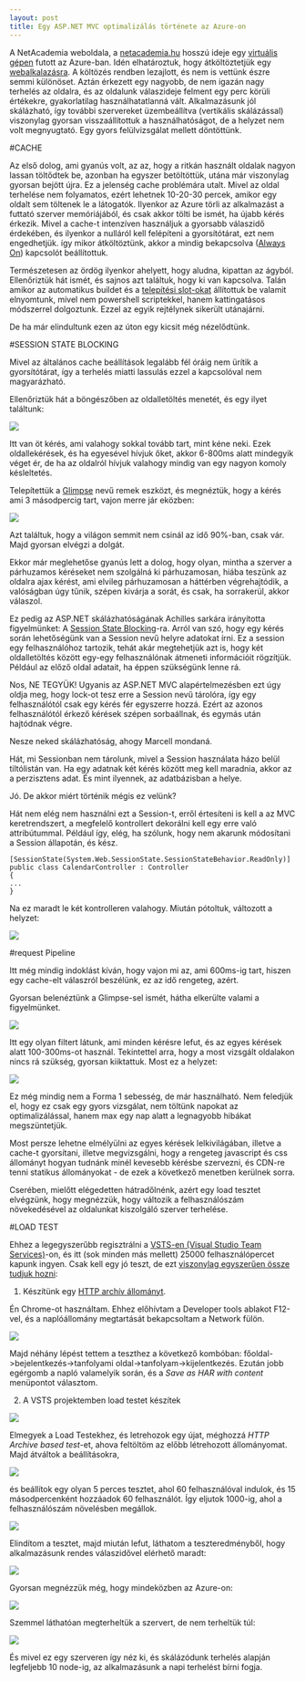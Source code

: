 ```yaml
---
layout: post
title: Egy ASP.NET MVC optimalizálás története az Azure-on
---
```


A NetAcademia weboldala, a [netacademia.hu](http://netacademia.hu/) hosszú ideje egy [virtuális gépen](https://azure.microsoft.com/en-us/services/cloud-services/) futott az Azure-ban. Idén elhatároztuk, hogy átköltöztetjük egy [webalkalazásra](https://azure.microsoft.com/en-us/services/app-service/). A költözés rendben lezajlott, és nem is vettünk észre semmi különöset. Aztán érkezett egy nagyobb, de nem igazán nagy terhelés az oldalra, és az oldalunk válaszideje felment egy perc körüli értékekre, gyakorlatilag használhatatlanná vált. Alkalmazásunk jól skálázható, így további szervereket üzembeállítva (vertikális skálázással) viszonylag gyorsan visszaállítottuk a  használhatóságot, de a helyzet nem volt megnyugtató. Egy gyors felülvizsgálat mellett döntöttünk.

#CACHE

Az első dolog, ami gyanús volt, az az, hogy a ritkán használt oldalak nagyon lassan töltődtek be, azonban ha egyszer betöltöttük, utána már viszonylag gyorsan bejött újra. Ez a jelenség cache problémára utalt. Mivel az oldal terhelése nem folyamatos, ezért lehetnek 10-20-30 percek, amikor egy oldalt sem töltenek le a látogatók. Ilyenkor az Azure törli az alkalmazást a futtató szerver memóriájából, és csak akkor tölti be ismét, ha újabb kérés érkezik. Mivel a cache-t intenzíven használjuk a gyorsabb válaszidő érdekében, és ilyenkor a nulláról kell felépíteni a gyorsítótárat, ezt nem engedhetjük. így mikor átköltöztünk, akkor a mindig bekapcsolva ([Always On](http://serverfault.com/a/620791)) kapcsolót beállítottuk. 

Természetesen az ördög ilyenkor ahelyett, hogy aludna, kipattan az ágyból. Ellenőriztük hát ismét, és sajnos azt találtuk, hogy ki van kapcsolva. Talán amikor az automatikus buildet és a [telepítési slot-okat](https://azure.microsoft.com/hu-hu/documentation/articles/web-sites-staged-publishing/) állítottuk be valamit elnyomtunk, mivel nem powershell scriptekkel, hanem kattingatásos módszerrel dolgoztunk. Ezzel az egyik rejtélynek sikerült utánajárni. 

De ha már elindultunk ezen az úton egy kicsit még nézelődtünk.

#SESSION STATE BLOCKING

Mivel az általános cache beállítások legalább fél óráig nem ürítik a gyorsítótárat, így a terhelés miatti lassulás ezzel a kapcsolóval nem magyarázható.

Ellenőriztük hát a böngészőben az oldalletöltés menetét, és egy ilyet találtunk:

![](../images/pedellusnetworing.png?raw=true)

Itt van öt kérés, ami valahogy sokkal tovább tart, mint kéne neki. Ezek oldallekérések, és ha egyesével hívjuk őket, akkor 6-800ms alatt mindegyik véget ér, de ha az oldalról hívjuk valahogy mindig van egy nagyon komoly késleltetés.

Telepítettük a [Glimpse](http://www.hanselman.com/blog/IfYoureNotUsingGlimpseWithASPNETForDebuggingAndProfilingYoureMissingOut.aspx) nevű remek eszközt, és megnéztük, hogy a kérés ami 3 másodpercig tart, vajon merre jár eközben:

![](../images/pedellusnetworing3.png?raw=true)

Azt találtuk, hogy a világon semmit nem csinál az idő 90%-ban, csak vár. Majd gyorsan elvégzi a dolgát.

Ekkor már meglehetőse gyanús lett a dolog, hogy olyan, mintha a szerver a párhuzamos kéréseket nem szolgálná ki párhuzamosan, hiába teszünk az oldalra ajax kérést, ami elvileg párhuzamosan a háttérben végrehajtódik, a valóságban úgy tűnik, szépen kivárja a sorát, és csak, ha sorrakerül, akkor válaszol.

Ez pedig az ASP.NET skálázhatóságának Achilles sarkára irányította figyelmünket: A [Session State Blocking](http://johnculviner.com/asp-net-concurrent-ajax-requests-and-session-state-blocking/)-ra. Arról van szó, hogy egy kérés során lehetőségünk van a Session nevű helyre adatokat írni. Ez a session egy felhasználóhoz tartozik, tehát akár megtehetjük azt is, hogy két oldalletöltés között egy-egy felhasználónak átmeneti információit rögzítjük. Például az előző oldal adatait, ha éppen szükségünk lenne rá. 

Nos, NE TEGYÜK! Ugyanis az ASP.NET MVC alapértelmezésben ezt úgy oldja meg, hogy lock-ot tesz erre a Session nevű tárolóra, így egy felhasználótól csak egy kérés fér egyszerre hozzá. Ezért az azonos felhasználótól érkező kérések szépen sorbaállnak, és egymás után hajtódnak végre. 

Nesze neked skálázhatóság, ahogy Marcell mondaná.

Hát, mi Sessionban nem tárolunk, mivel a Session használata házo belül tiltólistán van. Ha egy adatnak két kérés között meg kell maradnia, akkor az a perzisztens adat. És mint ilyennek, az adatbázisban a helye. 

Jó. De akkor miért történik mégis ez velünk? 

Hát nem elég nem használni ezt a Session-t, erről értesíteni is kell a az MVC keretrendszert, a megfelelő kontrollert dekorálni kell egy erre való attribútummal. Például így, elég, ha szólunk, hogy nem akarunk módosítani a Session állapotán, és kész. 

```CSharp
[SessionState(System.Web.SessionState.SessionStateBehavior.ReadOnly)]
public class CalendarController : Controller
{
...
}
```
Na ez maradt le két kontrolleren valahogy. Miután pótoltuk, változott a helyzet:

![](../images/pedellusnetworing5.png?raw=true)

#request Pipeline

Itt még mindig indoklást kíván, hogy vajon mi az, ami 600ms-ig tart, hiszen egy cache-elt válaszról beszélünk, ez az idő rengeteg, azért.

Gyorsan belenéztünk a Glimpse-sel ismét, hátha elkerülte valami a figyelmünket. 

![](../images/performancia0.png?raw=true)

Itt egy olyan filtert látunk, ami minden kérésre lefut, és az egyes kérések alatt 100-300ms-ot használ. Tekintettel arra, hogy a most vizsgált oldalakon nincs rá szükség, gyorsan kiiktattuk. Most ez a helyzet:

![](../images/pedellusnetworing6.png?raw=true)

Ez még mindig nem a Forma 1 sebesség, de már használható. Nem feledjük el, hogy ez csak egy gyors vizsgálat, nem töltünk napokat az optimalizálással, hanem max egy nap alatt a legnagyobb hibákat megszüntetjük.

Most persze lehetne elmélyülni az egyes kérések lelkivilágában, illetve a cache-t gyorsítani, illetve megvizsgálni, hogy a rengeteg javascript és css állományt hogyan tudnánk minél kevesebb kérésbe szervezni, és CDN-re tenni statikus állományokat - de ezek a következő menetben kerülnek sorra.

Cserében, mielőtt elégedetten hátradőlnénk, azért egy load tesztet elvégzünk, hogy megnézzük, hogy változik a felhasználószám növekedésével az oldalunkat kiszolgáló szerver terhelése.

#LOAD TEST

Ehhez a legegyszerűbb regisztrálni a [VSTS-en (Visual Studio Team Services)](https://www.visualstudio.com/)-on, és itt (sok minden más mellett) 25000 felhasználópercet kapunk ingyen. Csak kell egy jó teszt, de ezt [viszonylag egyszerűen össze tudjuk hozni](http://netacademia.blog.hu/2016/05/24/nagyon_egyszeru_web_load_test_a_rogzitett_bongeszoforgalmat_feltoltjuk_a_vsts-re):

1. Készítünk egy [HTTP archív állományt](https://en.wikipedia.org/wiki/.har).

Én Chrome-ot használtam. Ehhez előhívtam a Developer tools ablakot F12-vel, és a naplóállomány megtartását bekapcsoltam a Network fülön.

![](../images/chrome.png?raw=true)

Majd néhány lépést tettem a teszthez a következő kombóban: főoldal->bejelentkezés->tanfolyami oldal->tanfolyam->kijelentkezés. Ezután jobb egérgomb a napló valamelyik során, és a *Save as HAR with content* menüpontot választom.

2. A VSTS projektemben load testet készítek

![](../images/vsts.png?raw=true)

Elmegyek a Load Testekhez, és letrehozok egy újat, méghozzá *HTTP Archive based test*-et, ahova feltöltöm az előbb létrehozott állományomat. Majd átváltok a beállításokra, 

![](../images/vsts2.png?raw=true)

és beállítok egy olyan 5 perces tesztet, ahol 60 felhasználóval indulok, és 15 másodpercenként hozzáadok 60 felhasználót. Így eljutok 1000-ig, ahol a felhasználószám növelésben megállok.

![](../images/vsts4.png?raw=true)

Elindítom a tesztet, majd miután lefut, láthatom a teszteredményből, hogy alkalmazásunk rendes válaszidővel elérhető maradt:

![](../images/vsts5.png?raw=true)

Gyorsan megnézzük még, hogy mindeközben az Azure-on:

![](../images/loadtest.png?raw=true)

Szemmel láthatóan megterheltük a szervert, de nem terheltük túl:

![](../images/loadtest2.png?raw=true)

És mivel ez egy szerveren így néz ki, és skálázódunk terhelés alapján legfeljebb 10 node-ig, az alkalmazásunk a napi terhelést bírni fogja.

